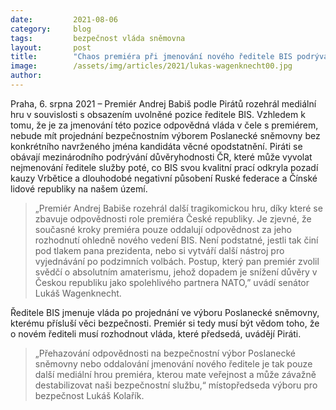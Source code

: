 ```yaml
---
date:         2021-08-06
category:     blog
tags:         bezpečnost vláda sněmovna
layout:       post
title:        "Chaos premiéra při jmenování nového ředitele BIS podrývá mezinárodní důvěryhodnost Česka"
image:        /assets/img/articles/2021/lukas-wagenknecht00.jpg
author:       
---
```



 

Praha, 6. srpna 2021 – Premiér Andrej Babiš podle Pirátů rozehrál mediální hru v souvislosti s obsazením uvolněné pozice ředitele BIS. Vzhledem k tomu, že je za jmenování této pozice odpovědná vláda v čele s premiérem, nebude mít projednání bezpečnostním výborem Poslanecké sněmovny bez konkrétního navrženého jména kandidáta věcné opodstatnění. Piráti se obávají mezinárodního podrývání důvěryhodnosti ČR, které může vyvolat nejmenování ředitele služby poté, co BIS svou kvalitní prací odkryla pozadí kauzy Vrbětice a dlouhodobé negativní působení Ruské federace a Čínské lidové republiky na našem území.

> „Premiér Andrej Babiše rozehrál další tragikomickou hru, díky které se zbavuje odpovědnosti role premiéra České republiky. Je zjevné, že současné kroky premiéra pouze oddalují odpovědnost za jeho rozhodnutí ohledně nového vedení BIS. Není podstatné, jestli tak činí pod tlakem pana prezidenta, nebo si vytváří další nástroj pro vyjednávání po podzimních volbách. Postup, který pan premiér zvolil svědčí o absolutním amaterismu, jehož dopadem je snížení důvěry v Českou republiku jako spolehlivého partnera NATO,” uvádí senátor Lukáš Wagenknecht.

Ředitele BIS jmenuje vláda po projednání ve výboru Poslanecké sněmovny, kterému přísluší věci bezpečnosti. Premiér si tedy musí být vědom toho, že o novém řediteli musí rozhodnout vláda, které předsedá, uvádějí Piráti.

> „Přehazování odpovědnosti na bezpečnostní výbor Poslanecké sněmovny nebo oddalování jmenování nového ředitele je tak pouze další mediální hrou premiéra, kterou mate veřejnost a může závažně destabilizovat naši bezpečnostní službu,“ místopředseda výboru pro bezpečnost Lukáš Kolařík.

 
